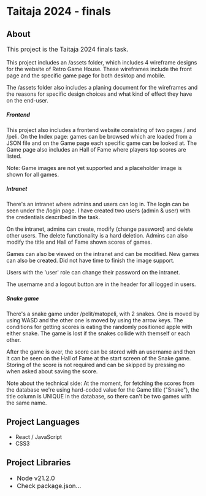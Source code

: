 <h1>Taitaja 2024 - finals</h1>
<h2>About</h2>
<p style='font-size: 16px; text-align: justify; text-justify: inter-word;'>
  This project is the Taitaja 2024 finals task.

This project includes an /assets folder, which includes 4 wireframe designs for
the website of Retro Game House. These wireframes include the front page and the
specific game page for both desktop and mobile.

The /assets folder also includes a planing document for the wireframes and the
reasons for specific design choices and what kind of effect they have on the
end-user.

<h5>Frontend</h5>
This project also includes a frontend website consisting of two pages / and /peli.
On the Index page: games can be browsed which are loaded from a JSON file and on the
Game page each specific game can be looked at. The Game page also includes an Hall of Fame
where players top scores are listed.

Note: Game images are not yet supported and a placeholder image is shown for all games.

<h5>Intranet</h5>
There's an intranet where admins and users can log in. The login can be seen under
the /login page. I have created two users (admin & user) with the credentials described in
the task.

On the intranet, admins can create, modify (change password) and delete other users. The delete functionality is
a hard deletion. Admins can also modify the title and Hall of Fame shown scores of games.

Games can also be viewed on the intranet and can be modified. New games can also be created.
Did not have time to finish the image support.

Users with the 'user' role can change their password on the intranet.

The username and a logout button are in the header for all logged in users.

<h5>Snake game</h5>
There's a snake game under /pelit/matopeli, with 2 snakes. One is moved by using WASD and the other one
is moved by using the arrow keys. The conditions for getting scores is eating the
randomly positioned apple with either snake. The game is lost if the snakes collide
with themself or each other.

After the game is over, the score can be stored with an username and then it can be
seen on the Hall of Fame at the start screen of the Snake game. Storing of the score
is not required and can be skipped by pressing no when asked about saving the score.

Note about the technical side: At the moment, for fetching the scores from the database
we're using hard-coded value for the Game title ("Snake"), the title column is UNIQUE
in the database, so there can't be two games with the same name.
</p>
<!-- <h2>Usage</h2> -->
<h2>Project Languages</h2>
<ul style='font-size 16px;'>
  <li>React / JavaScript</li>
  <li>CSS3</li>
</ul>
<h2>Project Libraries</h2>
<ul style='font-size: 16px'>
  <li>Node v21.2.0</li>
  <li>Check package.json...</li>
</ul>
